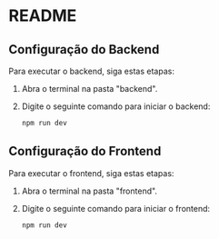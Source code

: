 # README

## Configuração do Backend

Para executar o backend, siga estas etapas:

1. Abra o terminal na pasta "backend".

2. Digite o seguinte comando para iniciar o backend:

   ```bash
   npm run dev
   ```

## Configuração do Frontend

Para executar o frontend, siga estas etapas:

1. Abra o terminal na pasta "frontend".

2. Digite o seguinte comando para iniciar o frontend:

   ```bash
   npm run dev
   ```
